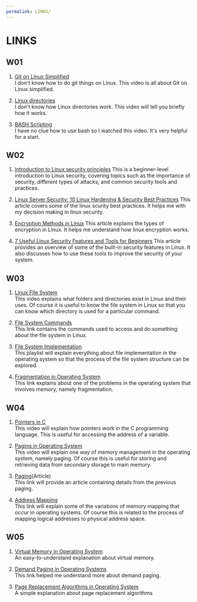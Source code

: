 ```yaml
---
permalink: LINKS/
---
```


# LINKS

## W01
1. [Git on Linux Simplified](https://youtu.be/gJv0PcfUXE8)<br>
I don't know how to do git things on Linux.
This video is all about Git on Linux simplified.

2. [Linux directories](https://youtu.be/42iQKuQodW4)<br>
I don't know how Linux directories work.
This video will tell you briefly how it works.

3. [BASH Scripting](https://youtu.be/7qd5sqazD7k)<br>
I have no clue how to use bash so I watched this video.
It's very helpful for a start.

## W02
1. [Introduction to Linux security principles](http://www.penguintutor.com/linux/introduction-linux-security)
This is a beginner-level introduction to Linux security, covering topics such as the importance of security, different types of attacks, and common security tools and practices.

2. [Linux Server Security: 10 Linux Hardening & Security Best Practices](https://securityboulevard.com/2020/08/linux-server-security-10-linux-hardening-security-best-practices/)
This article covers some of the linux scurity best practices. It helps me with my decision making in linux security.

3. [Encryption Methods in Linux](https://www.unixmen.com/encryption-methods-linux/)
This article explains the types of encryption in Linux. It helps me understand how linux encryption works.

4. [7 Useful Linux Security Features and Tools for Beginners](https://www.tecmint.com/linux-security-features-and-tools/)
This article provides an overview of some of the built-in security features in Linux. It also discusses how to use these tools to improve the security of your system.

## W03
1. [Linux FIle System](https://youtu.be/HbgzrKJvDRw)<br> 
This video explains what folders and directories exist in Linux and their uses. Of course it is useful to know the file system in Linux so that you can know which directory is used for a particular command.

2. [File System Commands](https://gist.github.com/khazeamo/f762f532bfbc17d5bf396e9d4c2a9586)<br>
This link contains the commands used to access and do something about the file system in Linux.

3. [File System Implementation](https://youtube.com/playlist?list=PLskQvPDUk0sKgGGReUz7nMwYkDTbevUC1)<br>
This playlist will explain everything about file implementation in the operating system so that the process of the file system structure can be explored.

4. [Fragmentation in Operating System](https://www.javatpoint.com/fragmentation-in-operating-system)<br>
This link explains about one of the problems in the operating system that involves memory, namely fragmentation.

## W04
1. [Pointers in C](https://youtu.be/mw1qsMieK5c)<br> 
This video will explain how pointers work in the C programming language. This is useful for accessing the address of a variable.

2. [Paging in Operating System](https://youtu.be/pJ6qrCB8pDw)<br>
This video will explain one way of memory management in the operating system, namely paging. Of course this is useful for storing and retrieving data from secondary storage to main memory.

3. [Paging](https://kuleuven-diepenbeek.github.io/osc-course/ch9-memory/paging/)(Article)<br>
This link will provide an article containing details from the previous paging.

4. [Address Mapping](https://schoettkr.github.io/knowledge-database/uni/os/06_lecture/)<br>
This link will explain some of the variations of memory mapping that occur in operating systems. Of course this is related to the process of mapping logical addresses to physical address space.

## W05

1. [Virtual Memory in Operating System](https://www.geeksforgeeks.org/virtual-memory-in-operating-system/)<br>
An easy-to-understand explanation about virtual memory.

2. [Demand Paging in Operating Systems](https://www.tutorialandexample.com/what-is-demand-paging)<br>
This link helped me understand more about demand paging.

3. [Page Replacement Algorithms in Operating System](https://www.geeksforgeeks.org/page-replacement-algorithms-in-operating-systems/)<br>
A simple explanation about page replacement algorithms

